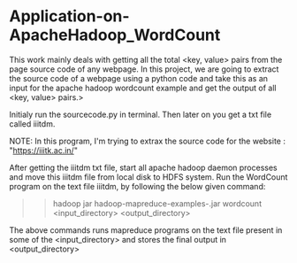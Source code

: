 # Application-on-ApacheHadoop_WordCount
This work mainly deals with getting all the total &lt;key, value> pairs from the page source code of any webpage. In this project, we are going to extract the source code of a webpage using a python code and take this as an input for the apache hadoop wordcount example and get the output of all &lt;key, value> pairs.> 

Initialy run the sourcecode.py in terminal. Then later on you get a txt file called iiitdm. 

NOTE: In this program, I'm trying to extrax the source code for the website : "https://iiitk.ac.in/"

After getting the iiitdm txt file, start all apache hadoop daemon processes and move this iiitdm file from local disk to HDFS system.
Run the WordCount program on the text file iiitdm, by following the below given command:

>> hadoop jar hadoop-mapreduce-examples-<version>.jar wordcount <input_directory> <output_directory>

The above commands runs mapreduce programs on the text file present in some of the <input_directory> and stores the final output in <output_directory>
